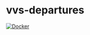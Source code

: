 # vvs-departures
[![Docker](https://github.com/MeinAccount/vvs-departures/actions/workflows/docker-image.yml/badge.svg)](https://github.com/MeinAccount/vvs-departures/actions/workflows/docker-image.yml)
